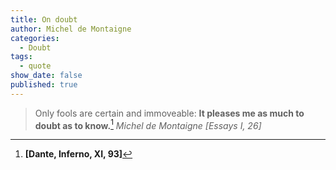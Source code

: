 ```yaml
---
title: On doubt
author: Michel de Montaigne
categories:
  - Doubt
tags:
  - quote
show_date: false
published: true
---
```

> Only fools are certain and immoveable: **It pleases me as much to doubt as to know.**[^1]
> <cite>Michel de Montaigne [Essays I, 26]</cite>

[^1]:  **[Dante, Inferno, XI, 93]**
